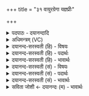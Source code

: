 +++
title = "३१ वायुरग्रेगा यज्ञप्रीः"

+++
<details><summary>पदपाठः - दयानन्दादि</summary>

वा॒युः। अ॒ग्रे॒गाऽइत्य॑ग्रे॒ऽगाः। य॒ज्ञ॒प्रीरिति॑ यज्ञ॒ऽप्रीः। सा॒कम्। ग॒न्। मन॑सा। य॒ज्ञम्। शि॒वः। नि॒युद्भि॒रिति॑ नि॒युत्ऽभिः॑। शि॒वाभिः॑। ३१।
</details>

<details><summary>अधिमन्त्रम् (VC)</summary>

- वायुर्देवता
- अजमीढ ऋषिः
- गायत्री
- षड्जः
</details>

<details><summary>दयानन्द-सरस्वती (हि) - विषयः</summary>

अब विद्वानों को क्या करना चाहिये, इस विषय को अगले मन्त्र में कहा है ॥
</details>

<details><summary>दयानन्द-सरस्वती (हि) - पदार्थः</summary>

पदार्थान्वयभाषाः -  हे विद्वन् ! जैसे (वायुः) पवन (नियुद्भिः) निश्चित (शिवाभिः) मङ्गलकारक क्रियाओं से (यज्ञम्) यज्ञ को (गन्) प्राप्त होता है, वैसे (शिवः) मङ्गलस्वरूप (अग्रेगाः) अग्रगामी (यज्ञप्रीः) यज्ञ को पूर्ण करने हारे हुए आप (मनसा) मन की वृत्ति के (साकम्) साथ यज्ञ को प्राप्त हूजिये ॥३१ ॥
</details>

<details><summary>दयानन्द-सरस्वती (हि) - भावार्थः</summary>

भावार्थभाषाः -  इस मन्त्र में वाचकलुप्तोपमालङ्कार है। इस मन्त्र में (आ, याहि) इस पद की अनुवृत्ति पूर्व मन्त्र से आती है। जैसे वायु अनेक पदार्थों के साथ जाता-आता है, वैसे विद्वान् लोग धर्मयुक्त कर्मों को विज्ञान से प्राप्त होवें ॥३१ ॥
</details>

<details><summary>दयानन्द-सरस्वती (सं) - विषयः</summary>

अथ विद्वद्भिः किं कार्यमित्याह ॥
</details>

<details><summary>दयानन्द-सरस्वती (सं) - पदार्थः</summary>

पदार्थान्वयभाषाः -  हे विद्वन् ! यथा वायुर्नियुद्भिः शिवाभिर्यज्ञं गन् तथा शिवोऽग्रेगा यज्ञप्रीः संस्त्वं मनसा साकं यज्ञमायाहि ॥३१ ॥
</details>

<details><summary>दयानन्द-सरस्वती (सं) - भावार्थः</summary>

भावार्थभाषाः -  अत्र वाचकलुप्तोपमालङ्कारः। अत्रायाहीति पदं पूर्वमन्त्रादनुवर्त्तते। यथा वायुरनेकैः पदार्थैस्सह गच्छत्यागच्छति तथा विद्वांसो धर्म्याणि कर्माणि विज्ञानेन प्राप्नुवन्तु ॥३१ ॥
</details>

<details><summary>सविता जोशी ← दयानन्दः (म) - भावार्थः</summary>

भावार्थभाषाः -  या मंत्रात वाचकलुप्तोपमालंकार आहे. या मंत्रात (आ याहि) या पदाची अनुवृत्ती पूर्वीच्या मंत्रातून झालेली आहे. जसा वायूचा अनेक पदार्थांबरोबर संयोग व वियोग होतो तसे विद्वान लोकांनी विज्ञानाच्या साह्याने धर्मयुक्त कर्म करावे.
</details>
